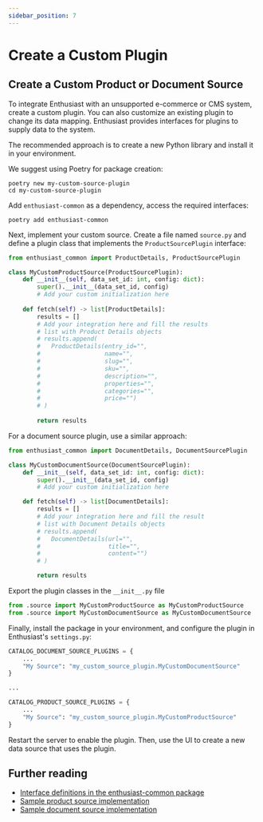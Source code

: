 ```yaml
---
sidebar_position: 7
---
```


# Create a Custom Plugin

## Create a Custom Product or Document Source

To integrate Enthusiast with an unsupported e-commerce or CMS system, create a custom plugin. You can also customize an existing plugin to change its data mapping. Enthusiast provides interfaces for plugins to supply data to the system.

The recommended approach is to create a new Python library and install it in your environment.

We suggest using Poetry for package creation:

```shell
poetry new my-custom-source-plugin
cd my-custom-source-plugin
```

Add `enthusiast-common` as a dependency, access the required interfaces:

```shell
poetry add enthusiast-common
```

Next, implement your custom source. Create a file named `source.py` and define a plugin class that implements the `ProductSourcePlugin` interface:
```python title="my-custom-source-plugin/my_custom_source_plugin/source.py"
from enthusiast_common import ProductDetails, ProductSourcePlugin

class MyCustomProductSource(ProductSourcePlugin):
    def __init__(self, data_set_id: int, config: dict):
        super().__init__(data_set_id, config)
        # Add your custom initialization here
        
    def fetch(self) -> list[ProductDetails]:
        results = []
        # Add your integration here and fill the results
        # list with Product Details objects 
        # results.append(
        #   ProductDetails(entry_id="", 
        #                  name="", 
        #                  slug="", 
        #                  sku="", 
        #                  description="", 
        #                  properties="", 
        #                  categories="", 
        #                  price="")
        # )
        
        return results
```

For a document source plugin, use a similar approach: 
```python title="my-custom-source-plugin/my_custom_source_plugin/source.py
from enthusiast_common import DocumentDetails, DocumentSourcePlugin

class MyCustomDocumentSource(DocumentSourcePlugin):
    def __init__(self, data_set_id: int, config: dict):
        super().__init__(data_set_id, config)
        # Add your custom initialization here

    def fetch(self) -> list[DocumentDetails]:
        results = []
        # Add your integration here and fill the result 
        # list with Document Details objects 
        # results.append(
        #   DocumentDetails(url="",
        #                   title="",
        #                   content="")
        # )

        return results
```

Export the plugin classes in the `__init__.py` file
```python title="my-custom-source-plugin/my_custom_source_plugin/__init__.py
from .source import MyCustomProductSource as MyCustomProductSource
from .source import MyCustomDocumentSource as MyCustomDocumentSource
```

Finally, install the package in your environment, and configure the plugin in Enthusiast's `settings.py`:

```python title=server/pecl/settings.py
CATALOG_DOCUMENT_SOURCE_PLUGINS = {
    ...
    "My Source": "my_custom_source_plugin.MyCustomDocumentSource"
}

...

CATALOG_PRODUCT_SOURCE_PLUGINS = {
    ...
    "My Source": "my_custom_source_plugin.MyCustomProductSource"
}
```

Restart the server to enable the plugin. Then, use the UI to create a new data source that uses the plugin.

## Further reading

- [Interface definitions in the enthusiast-common package](https://github.com/upsidelab/enthusiast/blob/main/plugins/enthusiast-common/enthusiast_common/interfaces.py)
- [Sample product source implementation](https://github.com/upsidelab/enthusiast/blob/main/plugins/enthusiast-source-sample/enthusiast_source_sample/product_source.py)
- [Sample document source implementation](https://github.com/upsidelab/enthusiast/blob/main/plugins/enthusiast-source-sample/enthusiast_source_sample/document_source.py)
